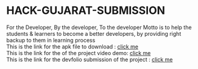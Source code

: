 # HACK-GUJARAT-SUBMISSION
For the Developer, By the developer, To the developer  Motto is to help the students &amp; learners to become a better developers, by providing right backup to them in learning process
<br>
This is the link for the apk file to download : <a href="https://drive.google.com/file/d/1B4_lDj69nA8gXB6XW0PFEdSgTB8Xa8vo/view">click me</a><br>
This is the link for the of the project video demo: <a href="https://www.youtube.com/watch?v=5lVi-tR367M">click me</a><br>
This is the link for the devfolio submission of the project : <a href="https://devfolio.co/submissions/letsrebug-or-ask-answer-chat-view-nearby-dev">click me</a>
